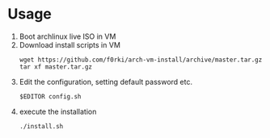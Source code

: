 # Usage

1. Boot archlinux live ISO in VM
2. Download install scripts in VM
    ```
    wget https://github.com/f0rki/arch-vm-install/archive/master.tar.gz
    tar xf master.tar.gz
    ```
4. Edit the configuration, setting default password etc.
     ```
    $EDITOR config.sh
    ```
5. execute the installation
    ```
    ./install.sh
    ```
